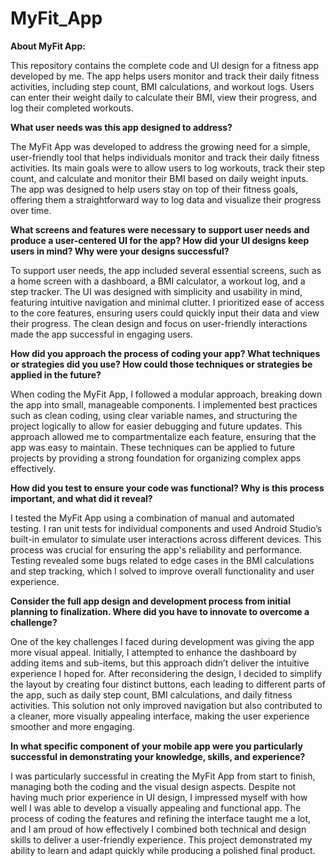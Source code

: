 # MyFit_App

**About MyFit App:**

This repository contains the complete code and UI design for a fitness app developed by me. The app helps users monitor and track their daily fitness activities, including step count, BMI calculations, and workout logs. Users can enter their weight daily to calculate their BMI, view their progress, and log their completed workouts. 

**What user needs was this app designed to address?**

The MyFit App was developed to address the growing need for a simple, user-friendly tool that helps individuals monitor and track their daily fitness activities. Its main goals were to allow users to log workouts, track their step count, and calculate and monitor their BMI based on daily weight inputs. The app was designed to help users stay on top of their fitness goals, offering them a straightforward way to log data and visualize their progress over time.

**What screens and features were necessary to support user needs and produce a user-centered UI for the app? How did your UI designs keep users in mind? Why were your designs successful?**

To support user needs, the app included several essential screens, such as a home screen with a dashboard, a BMI calculator, a workout log, and a step tracker. The UI was designed with simplicity and usability in mind, featuring intuitive navigation and minimal clutter. I prioritized ease of access to the core features, ensuring users could quickly input their data and view their progress. The clean design and focus on user-friendly interactions made the app successful in engaging users.

**How did you approach the process of coding your app? What techniques or strategies did you use? How could those techniques or strategies be applied in the future?**

When coding the MyFit App, I followed a modular approach, breaking down the app into small, manageable components. I implemented best practices such as clean coding, using clear variable names, and structuring the project logically to allow for easier debugging and future updates. This approach allowed me to compartmentalize each feature, ensuring that the app was easy to maintain. These techniques can be applied to future projects by providing a strong foundation for organizing complex apps effectively.

**How did you test to ensure your code was functional? Why is this process important, and what did it reveal?**

I tested the MyFit App using a combination of manual and automated testing. I ran unit tests for individual components and used Android Studio’s built-in emulator to simulate user interactions across different devices. This process was crucial for ensuring the app's reliability and performance. Testing revealed some bugs related to edge cases in the BMI calculations and step tracking, which I solved to improve overall functionality and user experience.

**Consider the full app design and development process from initial planning to finalization. Where did you have to innovate to overcome a challenge?**

One of the key challenges I faced during development was giving the app more visual appeal. Initially, I attempted to enhance the dashboard by adding items and sub-items, but this approach didn’t deliver the intuitive experience I hoped for. After reconsidering the design, I decided to simplify the layout by creating four distinct buttons, each leading to different parts of the app, such as daily step count, BMI calculations, and daily fitness activities. This solution not only improved navigation but also contributed to a cleaner, more visually appealing interface, making the user experience smoother and more engaging.

**In what specific component of your mobile app were you particularly successful in demonstrating your knowledge, skills, and experience?**

I was particularly successful in creating the MyFit App from start to finish, managing both the coding and the visual design aspects. Despite not having much prior experience in UI design, I impressed myself with how well I was able to develop a visually appealing and functional app. The process of coding the features and refining the interface taught me a lot, and I am proud of how effectively I combined both technical and design skills to deliver a user-friendly experience. This project demonstrated my ability to learn and adapt quickly while producing a polished final product.
